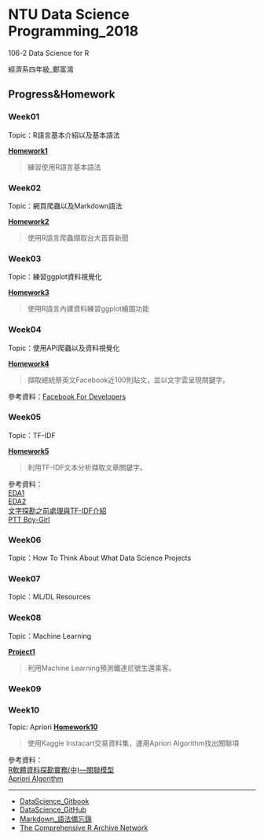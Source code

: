 # NTU Data Science Programming_2018

106-2 Data Science for R  

經濟系四年級_鄭富鴻

## Progress&Homework  
### Week01  
Topic：R語言基本介紹以及基本語法  

**[Homework1](https://github.com/Cetoz/CSX-DataScience/blob/master/week_1/hw_1/hw_1_question.R)**
>練習使用R語言基本語法  

### Week02  
Topic：網頁爬蟲以及Markdown語法  

**[Homework2](https://cetoz.github.io/CSX-DataScience/week_2/hw_2/hw_2.html)**
>使用R語言爬蟲擷取台大首頁新聞

### Week03  
Topic：練習ggplot資料視覺化  

**[Homework3](https://cetoz.github.io/CSX-DataScience/week_3/hw_3.html)**
>使用R語言內建資料練習ggplot繪圖功能  

### Week04
Topic：使用API爬蟲以及資料視覺化  

**[Homework4](https://cetoz.github.io/CSX-DataScience/week_4/hw_4.html)**
>擷取總統蔡英文Facebook近100則貼文，並以文字雲呈現關鍵字。  

參考資料：[Facebook For Developers](https://developers.facebook.com)
### Week05  
Topic：TF-IDF  
  
**[Homework5](https://cetoz.github.io/CSX-DataScience/week_5/hw_5.html)**
>利用TF-IDF文本分析擷取文章關鍵字。  

參考資料：  
[EDA1](http://r4ds.had.co.nz/exploratory-data-analysis.html#introduction-3)  
[EDA2](https://yijutseng.github.io/DataScienceRBook/eda.html)  
[文字探勘之前處理與TF-IDF介紹](http://www.cc.ntu.edu.tw/chinese/epaper/0031/20141220_3103.html)  
[PTT Boy-Girl](https://ntu-csx-datascience.github.io/106-2RSampleCode/week_6/course_6/PTTBoyGirl.html)
### Week06  

Topic：How To Think About What Data Science Projects  

### Week07

Topic：ML/DL Resources

### Week08

Topic：Machine Learning  
  
**[Project1](https://cetoz.github.io/CSX-DataScience/week_8/hw_8.html)**
>利用Machine Learning預測鐵達尼號生還乘客。

### Week09


### Week10
Topic: Apriori
**[Homework10](https://cetoz.github.io/CSX-DataScience/week_10/hw_10.html)**  
>使用Kaggle Instacart交易資料集，運用Apriori Algorithm找出關聯項  

參考資料：  
[R軟體資料探勘實務(中)—關聯模型](http://www.cc.ntu.edu.tw/chinese/epaper/0036/20160321_3606.html)  
[Apriori Algorithm](https://www.youtube.com/watch?v=WGlMlS_Yydk)

---
- [DataScience_Gitbook](https://pecu.gitbooks.io/r_/content/)
- [DataScience_GitHub](https://github.com/NTU-CSX-DataScience/106-2RSampleCode)
- [Markdown_語法備忘錄](https://markdown.tw)  
- [The Comprehensive R Archive Network](https://cran.r-project.org/)